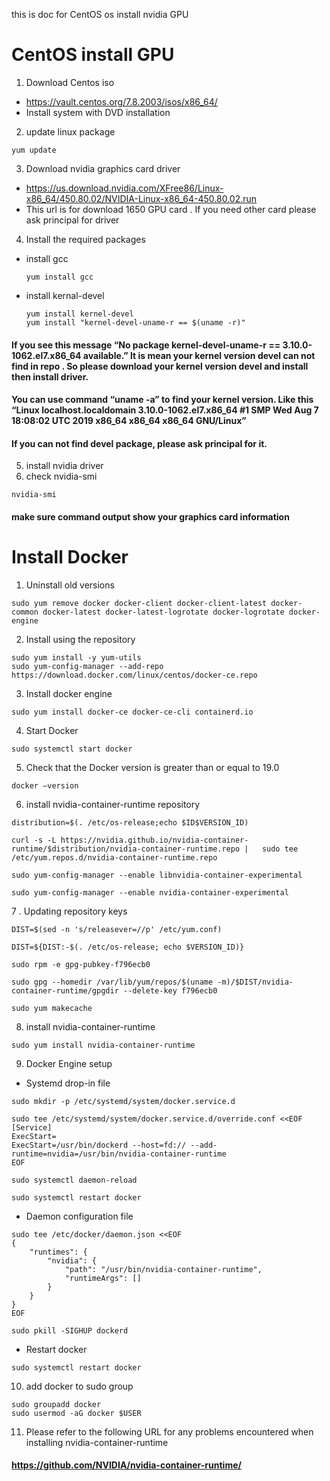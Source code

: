 this is doc for CentOS os install nvidia GPU

# CentOS install GPU
1. Download Centos iso
  *  https://vault.centos.org/7.8.2003/isos/x86_64/
  *  Install system with DVD installation
2. update linux package  
```
yum update
```  
3. Download nvidia graphics card driver
  *  https://us.download.nvidia.com/XFree86/Linux-x86_64/450.80.02/NVIDIA-Linux-x86_64-450.80.02.run
  *  This url is for download 1650 GPU card . If you need other card please ask principal for driver
4.  Install the required packages
  * install gcc
    ```
    yum install gcc
    ```  
    
  * install kernal-devel  
    ```
    yum install kernel-devel
    yum install "kernel-devel-uname-r == $(uname -r)"
    ```
    
#### If you see this message “No package kernel-devel-uname-r == 3.10.0-1062.el7.x86_64 available.” It is mean your kernel version devel can not find in repo . So please download your kernel version devel and install then install driver.
#### You can use command “uname -a” to find your kernel version. Like this “Linux localhost.localdomain 3.10.0-1062.el7.x86_64 #1 SMP Wed Aug 7 18:08:02 UTC 2019 x86_64 x86_64 x86_64 GNU/Linux”
#### If you can not find devel package, please ask principal for it.
5.  install nvidia driver
6.  check nvidia-smi  

```
nvidia-smi
```
#### make sure command output show your graphics card information
    
    
# Install Docker
1.  Uninstall old versions  
```
sudo yum remove docker docker-client docker-client-latest docker-common docker-latest docker-latest-logrotate docker-logrotate docker-engine
```  
2.  Install using the repository  
```
sudo yum install -y yum-utils  
sudo yum-config-manager --add-repo https://download.docker.com/linux/centos/docker-ce.repo
```  
3.  Install docker engine  
```
sudo yum install docker-ce docker-ce-cli containerd.io
```  
4.  Start Docker  
```
sudo systemctl start docker
```  
5.  Check that the Docker version is greater than or equal to 19.0  
```
docker –version
```  
6.  install nvidia-container-runtime repository  
```
distribution=$(. /etc/os-release;echo $ID$VERSION_ID)

curl -s -L https://nvidia.github.io/nvidia-container-runtime/$distribution/nvidia-container-runtime.repo |   sudo tee /etc/yum.repos.d/nvidia-container-runtime.repo

sudo yum-config-manager --enable libnvidia-container-experimental

sudo yum-config-manager --enable nvidia-container-experimental
```  
7 . Updating repository keys  
```
DIST=$(sed -n 's/releasever=//p' /etc/yum.conf)

DIST=${DIST:-$(. /etc/os-release; echo $VERSION_ID)}

sudo rpm -e gpg-pubkey-f796ecb0

sudo gpg --homedir /var/lib/yum/repos/$(uname -m)/$DIST/nvidia-container-runtime/gpgdir --delete-key f796ecb0

sudo yum makecache
```  
8.   install nvidia-container-runtime  
```
sudo yum install nvidia-container-runtime
```  
9.  Docker Engine setup  
  *  Systemd drop-in file  
```
sudo mkdir -p /etc/systemd/system/docker.service.d
    
sudo tee /etc/systemd/system/docker.service.d/override.conf <<EOF
[Service]
ExecStart=
ExecStart=/usr/bin/dockerd --host=fd:// --add-runtime=nvidia=/usr/bin/nvidia-container-runtime  
EOF
    
sudo systemctl daemon-reload
  
sudo systemctl restart docker
```  
  * Daemon configuration file  
    
```
sudo tee /etc/docker/daemon.json <<EOF
{
    "runtimes": {
        "nvidia": {
            "path": "/usr/bin/nvidia-container-runtime",
            "runtimeArgs": []
        }
    }
}
EOF

sudo pkill -SIGHUP dockerd
```
  *  Restart docker  
```
sudo systemctl restart docker
```  
10. add docker to sudo group
```
sudo groupadd docker
sudo usermod -aG docker $USER

```
11.  Please refer to the following URL for any problems encountered when installing nvidia-container-runtime  
#### https://github.com/NVIDIA/nvidia-container-runtime/
